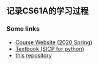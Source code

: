 ## 记录CS61A的学习过程


### Some links

- [Course Website (2020 Spring)](https://inst.eecs.berkeley.edu/~cs61a/sp20/)
- [Textbook (SICP for python)](http://composingprograms.com/pages/11-getting-started.html) 
- [this repository](https://github.com/Jason-Tao22/CS61A-Spring-2020)
